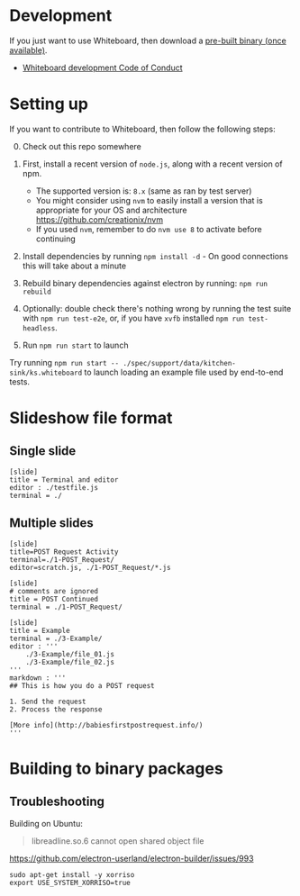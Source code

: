 # Development

If you just want to use Whiteboard, then download a
[pre-built binary (once available)](README.md).

* [Whiteboard development Code of Conduct](CONDUCT.md)

# Setting up

If you want to contribute to Whiteboard, then follow the following steps:

0. Check out this repo somewhere

1. First, install a recent version of `node.js`, along with a recent version of
npm.
    - The supported version is: `8.x` (same as ran by test server)
    - You might consider using `nvm` to easily install a version that is
      appropriate for your OS and architecture
      https://github.com/creationix/nvm
    - If you used `nvm`, remember to do `nvm use 8` to activate before
      continuing

2. Install dependencies by running `npm install -d` - On good connections this
will take about a minute

3. Rebuild binary dependencies against electron by running: `npm run rebuild`

4. Optionally: double check there's nothing wrong by running the test suite
with `npm run test-e2e`, or, if you have `xvfb` installed `npm run
test-headless`.

5. Run `npm run start` to launch

Try running
`npm run start -- ./spec/support/data/kitchen-sink/ks.whiteboard`
to launch loading an example file used by end-to-end tests.

# Slideshow file format

## Single slide

```
[slide]
title = Terminal and editor
editor : ./testfile.js
terminal = ./
```


## Multiple slides

```
[slide]
title=POST Request Activity
terminal=./1-POST_Request/
editor=scratch.js, ./1-POST_Request/*.js

[slide]
# comments are ignored
title = POST Continued
terminal = ./1-POST_Request/

[slide]
title = Example
terminal = ./3-Example/
editor : '''
    ./3-Example/file_01.js
    ./3-Example/file_02.js
'''
markdown : '''
## This is how you do a POST request

1. Send the request
2. Process the response

[More info](http://babiesfirstpostrequest.info/)
'''
```


# Building to binary packages

## Troubleshooting

Building on Ubuntu:
> libreadline.so.6 cannot open shared object file

https://github.com/electron-userland/electron-builder/issues/993

```
sudo apt-get install -y xorriso
export USE_SYSTEM_XORRISO=true
```


